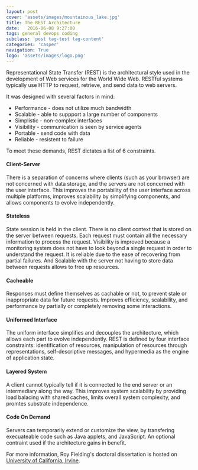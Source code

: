 ```yaml
---
layout: post
cover: 'assets/images/mountainous_lake.jpg'
title: The REST Architecture
date:   2016-06-08 9:27:00
tags: general devops coding
subclass: 'post tag-test tag-content'
categories: 'casper'
navigation: True
logo: 'assets/images/logo.png'
---
```


Representational State Transfer (REST) is the architectural style used in the development of Web services for the World Wide Web. RESTful systems typically use HTTP to request, retrieve, and send data to web servers. 

It was designed with several factors in mind:

<ul>
  <li>Performance - does not utilize much bandwidth</li>
  <li>Scalable - able to suppport a large number of components</li>
  <li>Simplistic - non-complex interfaces</li>
  <li>Visibility - communication is seen by service agents</li>
  <li>Portable - send code with data</li>
  <li>Reliable - resistent to failure</li>
</ul>

To meet these demands, REST dictates a list of 6 constraints. 

#### Client-Server

There is a separation of concerns where clients (such as your browser) are not concerned with data storage, and the servers are not concerned with the user interface. This improves the portability of the user interface across multiple platforms, improves scalability by simplifying components, and allows components to evolve independently.

#### Stateless

State session is held in the client. There is no client context that is stored on the server between requests. Each request must contain all the necessary information to process the request. Visibility is improved because a monitoring system does not have to look beyond a single request in order to understand the request. It is reliable due to the ease of recovering from partial failures. And Scalable with the server not having to store data between requests allows to free up resources.

#### Cacheable

Responses must define themselves as cachable or not, to prevent stale or inappropriate data for future requests. Improves efficiency, scalability, and performance by partially or completely removing some interactions.  

#### Uniformed Interface

The uniform interface simplifies and decouples the architecture, which allows each part to evolve independently. REST is defined by four interface constraints: identification of resources, manipulation of resources through representations, self-descriptive messages, and hypermedia as the engine of application state.

#### Layered System

A client cannot typically tell if it is connected to the end server or an intermediary along the way. This improves system scalability by providing load balacing with shared caches, limits overall system complexity, and promtes substrate independence.

#### Code On Demand

Servers can temporarily extend or customize the view, by transfering execuateable code such as Java applets, and JavaScript. An optional contraint used if the architecture gains in benefit. 

For more information, Roy Fielding's doctoral dissertation is hosted on [University of California, Irvine](https://www.ics.uci.edu/~fielding/pubs/dissertation/rest_arch_style.htm).





